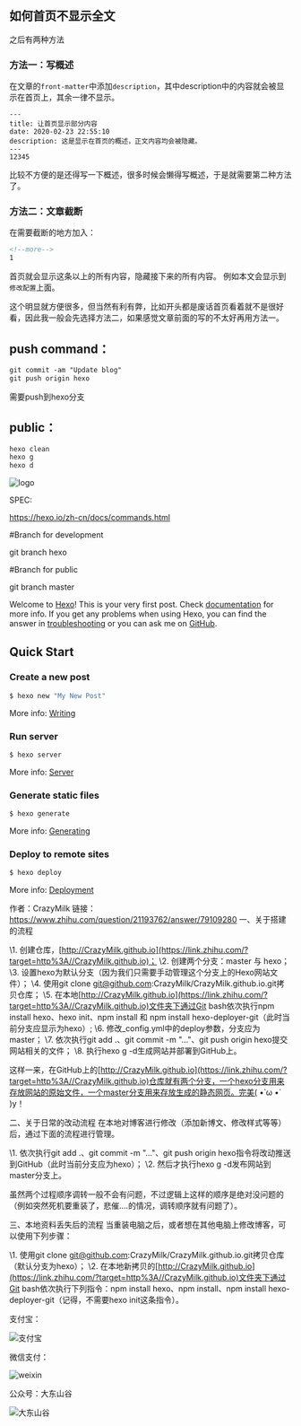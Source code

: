 ## 如何首页不显示全文

之后有两种方法

### 方法一：写概述

在文章的`front-matter`中添加`description`，其中description中的内容就会被显示在首页上，其余一律不显示。

```
---
title: 让首页显示部分内容
date: 2020-02-23 22:55:10
description: 这是显示在首页的概述，正文内容均会被隐藏。
---
12345
```

比较不方便的是还得写一下概述，很多时候会懒得写概述，于是就需要第二种方法了。

### 方法二：文章截断

在需要截断的地方加入：

```markdown
<!--more-->
1
```

首页就会显示这条以上的所有内容，隐藏接下来的所有内容。
例如本文会显示到`修改配置`上面。

这个明显就方便很多，但当然有利有弊，比如开头都是废话首页看着就不是很好看，因此我一般会先选择方法二，如果感觉文章前面的写的不太好再用方法一。



## **push command：**

```reStructuredText
git commit -am "Update blog"
git push origin hexo
```

需要push到hexo分支

## **public：**

```reStructuredText
hexo clean
hexo g
hexo d
```

![logo](https://cdn.jsdelivr.net/gh/dadongshangu/CDN@master/images/logo_dadongshangu.jpg)

SPEC:

https://hexo.io/zh-cn/docs/commands.html



#Branch for development

git branch hexo 



#Branch for public

git branch master



Welcome to [Hexo](https://hexo.io/)! This is your very first post. Check [documentation](https://hexo.io/docs/) for more info. If you get any problems when using Hexo, you can find the answer in [troubleshooting](https://hexo.io/docs/troubleshooting.html) or you can ask me on [GitHub](https://github.com/hexojs/hexo/issues).

## Quick Start

### Create a new post

``` bash
$ hexo new "My New Post"
```

More info: [Writing](https://hexo.io/docs/writing.html)

### Run server

``` bash
$ hexo server
```

More info: [Server](https://hexo.io/docs/server.html)

### Generate static files

``` bash
$ hexo generate
```

More info: [Generating](https://hexo.io/docs/generating.html)

### Deploy to remote sites

``` bash
$ hexo deploy
```

More info: [Deployment](https://hexo.io/docs/one-command-deployment.html)



作者：CrazyMilk
链接：https://www.zhihu.com/question/21193762/answer/79109280
一、关于搭建的流程

\1. 创建仓库，[http://CrazyMilk.github.io](https://link.zhihu.com/?target=http%3A//CrazyMilk.github.io)；
\2. 创建两个分支：master 与 hexo；
\3. 设置hexo为默认分支（因为我们只需要手动管理这个分支上的Hexo网站文件）；
\4. 使用git clone git@github.com:CrazyMilk/CrazyMilk.github.io.git拷贝仓库；
\5. 在本地[http://CrazyMilk.github.io](https://link.zhihu.com/?target=http%3A//CrazyMilk.github.io)文件夹下通过Git bash依次执行npm install hexo、hexo init、npm install 和 npm install hexo-deployer-git（此时当前分支应显示为hexo）;
\6. 修改_config.yml中的deploy参数，分支应为master；
\7. 依次执行git add .、git commit -m "..."、git push origin hexo提交网站相关的文件；
\8. 执行hexo g -d生成网站并部署到GitHub上。

这样一来，在GitHub上的[http://CrazyMilk.github.io](https://link.zhihu.com/?target=http%3A//CrazyMilk.github.io)仓库就有两个分支，一个hexo分支用来存放网站的原始文件，一个master分支用来存放生成的静态网页。完美( •̀ ω •́ )y！

二、关于日常的改动流程
在本地对博客进行修改（添加新博文、修改样式等等）后，通过下面的流程进行管理。

\1. 依次执行git add .、git commit -m "..."、git push origin hexo指令将改动推送到GitHub（此时当前分支应为hexo）；
\2. 然后才执行hexo g -d发布网站到master分支上。

虽然两个过程顺序调转一般不会有问题，不过逻辑上这样的顺序是绝对没问题的（例如突然死机要重装了，悲催....的情况，调转顺序就有问题了）。

三、本地资料丢失后的流程
当重装电脑之后，或者想在其他电脑上修改博客，可以使用下列步骤：

\1. 使用git clone git@github.com:CrazyMilk/CrazyMilk.github.io.git拷贝仓库（默认分支为hexo）；
\2. 在本地新拷贝的[http://CrazyMilk.github.io](https://link.zhihu.com/?target=http%3A//CrazyMilk.github.io)文件夹下通过Git bash依次执行下列指令：npm install hexo、npm install、npm install hexo-deployer-git（记得，不需要hexo init这条指令）。

支付宝：

![支付宝](https://cdn.jsdelivr.net/gh/dadongshangu/CDN@master/images/alipay_support.png)

微信支付：

![weixin](https://cdn.jsdelivr.net/gh/dadongshangu/CDN@master/images/wechat_support.png)

公众号：大东山谷

![大东山谷](https://cdn.jsdelivr.net/gh/dadongshangu/CDN@master/images/qr_dadongshangu.png)